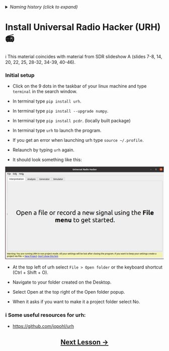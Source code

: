 <details><summary><i>Naming history (click to expand)</i></summary>
<pre>
2023 May 22: 010_Install_URH.md
</pre>
</details>

# Install Universal Radio Hacker (URH) 📻

ℹ️ This material coincides with material from SDR slideshow A (slides 7-8, 14, 20, 22, 25, 28-32, 34-39, 40-46).

### Initial setup   

- Click on the 9 dots in the taskbar of your linux machine and type `terminal` in the search window.

- In terminal type `pip install urh`.

- In terminal type `pip install --upgrade numpy`.

- In terminal type `pip install pcdr`. (locally built package)

- In terminal type `urh` to launch the program.

- If you get an error when launching urh type `source ~/.profile`.

- Relaunch by typing `urh` again.

- It should look something like this:

![urh_screenshot.png](https://github.com/python-can-define-radio/sdr-course/blob/main/classroom_activities/Chx_Misc/Images/urh_screenshot.png?raw=true)  

- At the top left of urh select `File > Open folder` or the keyboard shortcut (Ctrl + Shift + O).

- Navigate to your folder created on the Desktop.

- Select Open at the top right of the Open folder popup.

- When it asks if you want to make it a project folder select No.

### ℹ️ Some useful resources for urh:

- https://github.com/jopohl/urh  

## <p align="center">[Next Lesson &rarr;](https://github.com/python-can-define-radio/sdr-course/blob/main/classroom_activities/Ch03_Analyzing_Signals_URH/020_Modulation.md)</p>
  

